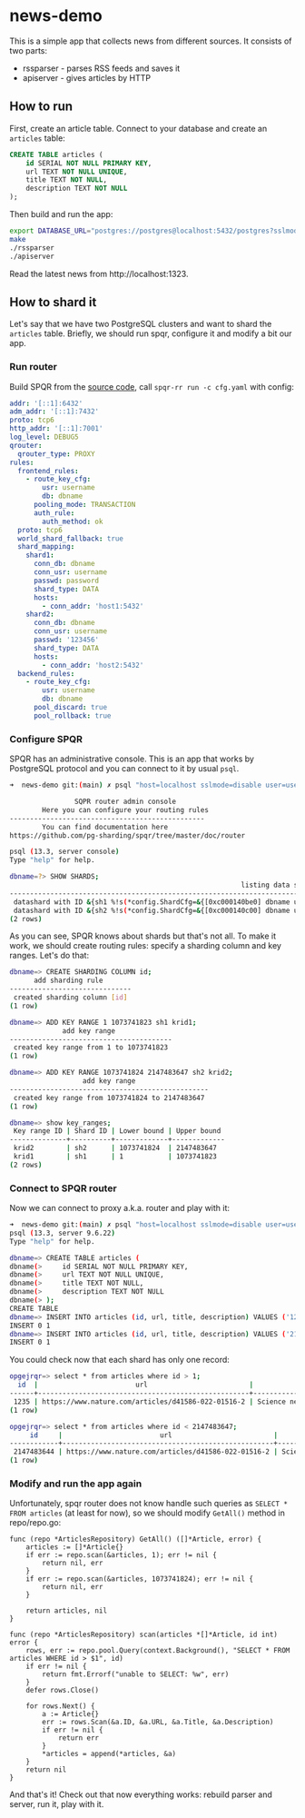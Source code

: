 # news-demo

This is a simple app that collects news from different sources. It consists of two parts:

- rssparser - parses RSS feeds and saves it
- apiserver - gives articles by HTTP

## How to run

First, create an article table. Connect to your database and create an `articles` table:

```sql
CREATE TABLE articles (
    id SERIAL NOT NULL PRIMARY KEY,
    url TEXT NOT NULL UNIQUE, 
    title TEXT NOT NULL,
    description TEXT NOT NULL
);
```

Then build and run the app:

```bash
export DATABASE_URL="postgres://postgres@localhost:5432/postgres?sslmode=disable&prefer_simple_protocol=true"
make
./rssparser
./apiserver
```

Read the latest news from http://localhost:1323.

## How to shard it

Let's say that we have two PostgreSQL clusters and want to shard the `articles` table. Briefly, we should run spqr, configure it and modify a bit our app.

### Run router

Build SPQR from the [source code](https://github.com/pg-sharding/spqr/tree/1f90d39654b81d4c56e6fd4790adab3ed3be9c3d), call `spqr-rr run -c cfg.yaml` with config:

```yaml
addr: '[::1]:6432'
adm_addr: '[::1]:7432'
proto: tcp6
http_addr: '[::1]:7001'
log_level: DEBUG5
qrouter:
  qrouter_type: PROXY
rules:
  frontend_rules:
    - route_key_cfg:
        usr: username
        db: dbname
      pooling_mode: TRANSACTION
      auth_rule:
        auth_method: ok
  proto: tcp6
  world_shard_fallback: true
  shard_mapping:
    shard1:
      conn_db: dbname
      conn_usr: username
      passwd: password
      shard_type: DATA
      hosts:
        - conn_addr: 'host1:5432'
    shard2:
      conn_db: dbname
      conn_usr: username
      passwd: '123456'
      shard_type: DATA
      hosts:
        - conn_addr: 'host2:5432'
  backend_rules:
    - route_key_cfg:
        usr: username
        db: dbname
      pool_discard: true
      pool_rollback: true
```

### Configure SPQR

SPQR has an administrative console. This is an app that works by PostgreSQL protocol and you can connect to it by usual `psql`.

```bash
➜  news-demo git:(main) ✗ psql "host=localhost sslmode=disable user=username dbname=dbname port=7432"

                SQPR router admin console
        Here you can configure your routing rules
------------------------------------------------
        You can find documentation here 
https://github.com/pg-sharding/spqr/tree/master/doc/router

psql (13.3, server console)
Type "help" for help.

dbname=?> SHOW SHARDS;
                                                         listing data shards                                                         
-------------------------------------------------------------------------------------------------------------------------------------
 datashard with ID &{sh1 %!s(*config.ShardCfg=&{[0xc000140be0] dbname username password DATA {  } <nil>})}
 datashard with ID &{sh2 %!s(*config.ShardCfg=&{[0xc000140c00] dbname username password DATA {  } <nil>})}
(2 rows)
```

As you can see, SPQR knows about shards but that's not all. To make it work, we should create routing rules: specify a sharding column and key ranges. Let's do that:

```bash
dbname=> CREATE SHARDING COLUMN id;
      add sharding rule       
------------------------------
 created sharding column [id]
(1 row)

dbname=> ADD KEY RANGE 1 1073741823 sh1 krid1;
             add key range              
----------------------------------------
 created key range from 1 to 1073741823
(1 row)

dbname=> ADD KEY RANGE 1073741824 2147483647 sh2 krid2;
                  add key range                  
-------------------------------------------------
 created key range from 1073741824 to 2147483647
(1 row)

dbname=> show key_ranges;
 Key range ID | Shard ID | Lower bound | Upper bound 
--------------+----------+-------------+-------------
 krid2        | sh2      | 1073741824  | 2147483647
 krid1        | sh1      | 1           | 1073741823
(2 rows)

```

### Connect to SPQR router

Now we can connect to proxy a.k.a. router and play with it:

```bash
➜  news-demo git:(main) ✗ psql "host=localhost sslmode=disable user=username dbname=dbname port=6432"
psql (13.3, server 9.6.22)
Type "help" for help.

dbname=> CREATE TABLE articles (
dbname(>     id SERIAL NOT NULL PRIMARY KEY,
dbname(>     url TEXT NOT NULL UNIQUE, 
dbname(>     title TEXT NOT NULL,
dbname(>     description TEXT NOT NULL
dbname(> );
CREATE TABLE
dbname=> INSERT INTO articles (id, url, title, description) VALUES ('1235', 'https://www.nature.com/articles/d41586-022-01516-2', 'Science needs more research software engineers', 'nope');
INSERT 0 1
dbname=> INSERT INTO articles (id, url, title, description) VALUES ('2147483644', 'https://www.nature.com/articles/d41586-022-01516-2', 'Science needs more research software engineers', 'nope');
INSERT 0 1
```

You could check now that each shard has only one record:

```bash
opgejrqr=> select * from articles where id > 1;
  id  |                        url                         |                     title                      | description 
------+----------------------------------------------------+------------------------------------------------+-------------
 1235 | https://www.nature.com/articles/d41586-022-01516-2 | Science needs more research software engineers | nope
(1 row)

opgejrqr=> select * from articles where id < 2147483647;
     id     |                        url                         |                     title                      | description 
------------+----------------------------------------------------+------------------------------------------------+-------------
 2147483644 | https://www.nature.com/articles/d41586-022-01516-2 | Science needs more research software engineers | nope
(1 row)
```

### Modify and run the app again

Unfortunately, spqr router does not know handle such queries as `SELECT * FROM articles` (at least for now), so we should modify `GetAll()` method in repo/repo.go:

```golang
func (repo *ArticlesRepository) GetAll() ([]*Article, error) {
	articles := []*Article{}
	if err := repo.scan(&articles, 1); err != nil {
		return nil, err
	}
	if err := repo.scan(&articles, 1073741824); err != nil {
		return nil, err
	}

	return articles, nil
}

func (repo *ArticlesRepository) scan(articles *[]*Article, id int) error {
	rows, err := repo.pool.Query(context.Background(), "SELECT * FROM articles WHERE id > $1", id)
	if err != nil {
		return fmt.Errorf("unable to SELECT: %w", err)
	}
	defer rows.Close()

	for rows.Next() {
		a := Article{}
		err := rows.Scan(&a.ID, &a.URL, &a.Title, &a.Description)
		if err != nil {
			return err
		}
		*articles = append(*articles, &a)
	}
	return nil
}
```

And that's it! Check out that now everything works: rebuild parser and server, run it, play with it.
